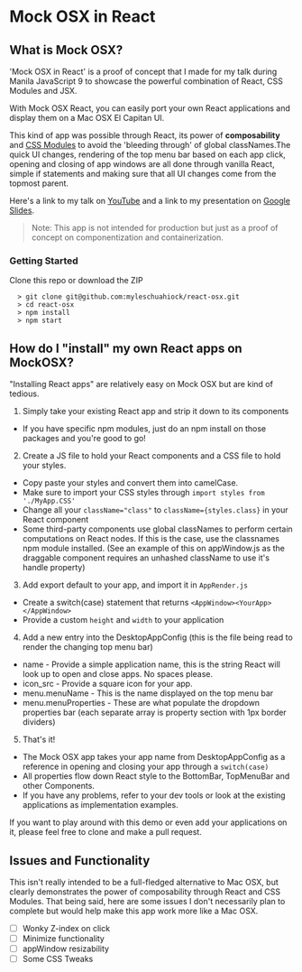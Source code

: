 # Mock OSX in React #

## What is Mock OSX?
'Mock OSX in React' is a proof of concept that I made for my talk during Manila JavaScript 9 to showcase the powerful combination of React, CSS Modules and JSX. 

With Mock OSX React, you can easily port your own React applications and display them on a Mac OSX El Capitan UI. 

This kind of app was possible through React, its power of **composability** and [CSS Modules](https://github.com/css-modules/css-modules) to avoid the 'bleeding through' of global classNames.The quick UI changes, rendering of the top menu bar based on each app click, opening and closing of app windows are all done through vanilla React, simple if statements and making sure that all UI changes come from the topmost parent.

Here's a link to my talk on [YouTube](https://www.youtube.com/watch?v=iGpNvaD93Qc) and a link to my presentation on [Google Slides](https://docs.google.com/presentation/d/1ekWWlPJMQ1iBgxZbgagoMPCVHbrcxVg7M4rgAURx1CA/edit).

> Note: This app is not intended for production but just as a proof of concept on componentization and containerization.

### Getting Started

Clone this repo or download the ZIP

```
  > git clone git@github.com:myleschuahiock/react-osx.git
  > cd react-osx 
  > npm install
  > npm start
```

## How do I "install" my own React apps on MockOSX? ##
"Installing React apps" are relatively easy on Mock OSX but are kind of tedious.
1. Simply take your existing React app and strip it down to its components
  - If you have specific npm modules, just do an npm install on those packages and you're good to go!
2. Create a JS file to hold your React components and a CSS file to hold your styles.
  - Copy paste your styles and convert them into camelCase.
  - Make sure to import your CSS styles through ``` import styles from './MyApp.CSS' ```
  - Change all your ``` className="class" ``` to ```className={styles.class}``` in your React component
  - Some third-party components use global classNames to perform certain computations on React nodes. If this is the case, use the classnames npm module installed. (See an example of this on appWindow.js as the draggable component requires an unhashed className to use it's handle property) 
3. Add export default to your app, and import it in ```AppRender.js```
  - Create a switch(case) statement that returns ```<AppWindow><YourApp></AppWindow>```
  - Provide a custom ```height``` and ```width``` to your application
4. Add a new entry into the DesktopAppConfig (this is the file being read to render the changing top menu bar)
  - name - Provide a simple application name, this is the string React will look up to open and close apps. No spaces please.
  - icon_src - Provide a square icon for your app.
  - menu.menuName - This is the name displayed on the top menu bar
  - menu.menuProperties - These are what populate the dropdown properties bar (each separate array is property section with 1px border dividers)
5. That's it! 
  - The Mock OSX app takes your app name from DesktopAppConfig as a reference in opening and closing your app through a ```switch(case)```
  - All properties flow down React style to the BottomBar, TopMenuBar and other Components.
  - If you have any problems, refer to your dev tools or look at the existing applications as implementation examples.


If you want to play around with this demo or even add your applications on it, please feel free to clone and make a pull request.

## Issues and Functionality
This isn't really intended to be a full-fledged alternative to Mac OSX, but clearly demonstrates the power of composability through React and CSS Modules. That being said, here are some issues I don't necessarily plan to complete but would help make this app work more like a Mac OSX.
- [ ] Wonky Z-index on click
- [ ] Minimize functionality
- [ ] appWindow resizability
- [ ] Some CSS Tweaks